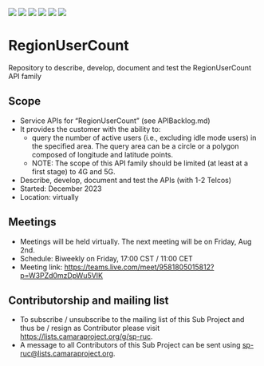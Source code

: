 <a href="https://github.com/camaraproject/RegionUserCount/commits/" title="Last Commit"><img src="https://img.shields.io/github/last-commit/camaraproject/RegionUserCount?style=plastic"></a>
<a href="https://github.com/camaraproject/RegionUserCount/issues" title="Open Issues"><img src="https://img.shields.io/github/issues/camaraproject/RegionUserCount?style=plastic"></a>
<a href="https://github.com/camaraproject/RegionUserCount/pulls" title="Open Pull Requests"><img src="https://img.shields.io/github/issues-pr/camaraproject/RegionUserCount?style=plastic"></a>
<a href="https://github.com/camaraproject/RegionUserCount/graphs/contributors" title="Contributors"><img src="https://img.shields.io/github/contributors/camaraproject/RegionUserCount?style=plastic"></a>
<a href="https://github.com/camaraproject/RegionUserCount" title="Repo Size"><img src="https://img.shields.io/github/repo-size/camaraproject/RegionUserCount?style=plastic"></a>
<a href="https://github.com/camaraproject/RegionUserCount/blob/main/LICENSE" title="License"><img src="https://img.shields.io/badge/License-Apache%202.0-green.svg?style=plastic"></a>

# RegionUserCount
Repository to describe, develop, document and test the RegionUserCount API family

## Scope
* Service APIs for “RegionUserCount” (see APIBacklog.md)  
* It provides the customer with the ability to:  
  * query the number of active users (i.e., excluding idle mode users) in the specified area. The query area can be a circle or a polygon composed of longitude and latitude points.
  * NOTE: The scope of this API family should be limited (at least at a first stage) to 4G and 5G.  
* Describe, develop, document and test the APIs (with 1-2 Telcos)  
* Started: December 2023
* Location: virtually  

## Meetings
* Meetings will be held virtually. The next meeting will be on Friday, Aug 2nd.
* Schedule: Biweekly on Friday, 17:00 CST / 11:00 CET
* Meeting link: https://teams.live.com/meet/9581805015812?p=W3PZd0mzDpWu5VIK

## Contributorship and mailing list
* To subscribe / unsubscribe to the mailing list of this Sub Project and thus be / resign as Contributor please visit <https://lists.camaraproject.org/g/sp-ruc>.
* A message to all Contributors of this Sub Project can be sent using <sp-ruc@lists.camaraproject.org>.
